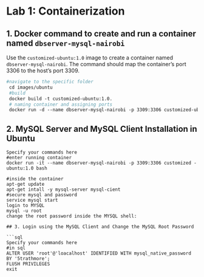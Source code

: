 # Lab 1: Containerization

## 1. Docker command to create and run a container named `dbserver-mysql-nairobi`

Use the `customized-ubuntu:1.0` image to create a container named `dbserver-mysql-nairobi`. The command should map the container’s port 3306 to the host’s port 3309.

```dockerfile
#navigate to the specific folder  
 cd images/ubuntu 
 #build 
 docker build -t customized-ubuntu:1.0.
 # naming container and assigning ports 
 docker run -d --name dbserver-mysql-nairobi -p 3309:3306 customized-ubuntu:1.0 tail -f /dev/null


```

## 2. MySQL Server and MySQL Client Installation in Ubuntu

```shell
Specify your commands here
#enter running container 
docker run -it --name dbserver-mysql-nairobi -p 3309:3306 customized -ubuntu:1.0 bash 

#inside the container 
apt-get update 
apt-get intall -y mysql-server mysql-cient 
#secure mysql and password 
service mysql start 
login to MYSQL
mysql -u root 
change the root password inside the MYSQL shell:

## 3. Login using the MySQL Client and Change the MySQL Root Password

```sql
Specify your commands here
#in sql
ALTER USER 'root'@'loacalhost' IDENTIFIED WITH mysql_native_password BY '5trathmore';
FLUSH PRIVILEGES
exit 
```
